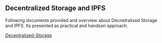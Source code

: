 ## Decentralized Storage and IPFS

Following documents provided and overview about Decnetralised Storage and IPFS.
Its presented as practical and handson approach.

[Decentralized-Storage](https://github.com/anurag-git/My-Presentations/blob/master/Decentralized-Storage.pdf)
